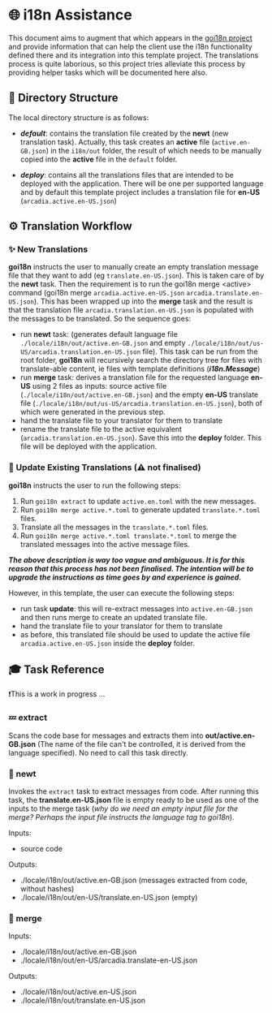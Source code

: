 # 🌐 i18n Assistance

This document aims to augment that which appears in the [goi18n project](https://github.com/nicksnyder/go-i18n/) and provide information that can help the client use the i18n functionality defined there and its integration into this template project. The translations process is quite laborious, so this project tries alleviate this process by providing helper tasks which will be documented here also.

## 📁 Directory Structure

The local directory structure is as follows:

- ___default___: contains the translation file created by the __newt__ (new translation task). Actually, this task creates an __active__ file (`active.en-GB.json`) in the `i18n/out` folder, the result  of which needs to be manually copied into the __active__ file in the `default` folder.

- ___deploy___: contains all the translations files that are intended to be deployed with the application. There will be one per supported language and by default this template project includes a translation file for __en-US__ (`arcadia.active.en-US.json`)

## ⚙️ Translation Workflow

### ✨ New Translations

__goi18n__ instructs the user to manually create an empty translation message file that they want to add (eg `translate.en-US.json`). This is taken care of by the __newt__ task. Then the requirement is to run the goi18n merge \<active\> command (goi18n merge `arcadia.active.en-US.json` `arcadia.translate.en-US.json`). This has been wrapped up into the __merge__ task and the result is that the translation file `arcadia.translation.en-US.json` is populated with the messages to be translated. So the sequence goes:

- run __newt__ task: (generates default language file `./locale/i18n/out/active.en-GB.json` and empty `./locale/i18n/out/us-US/arcadia.translation.en-US.json` file). This task can be run from the root folder, __goi18n__ will recursively search the directory tree for files with translate-able content, ie files with template definitions (___i18n.Message___)
- run __merge__ task: derives a translation file for the requested language __en-US__ using 2 files as inputs: source active file (`./locale/i18n/out/active.en-GB.json`) and the empty __en-US__ translate file (`./locale/i18n/out/us-US/arcadia.translation.en-US.json`), both of which were generated in the previous step.
- hand the translate file to your translator for them to translate
- rename the translate file to the active equivalent (`arcadia.translation.en-US.json`). Save this into the __deploy__ folder. This file will be deployed with the application.

### 🧩 Update Existing Translations (⚠️ not finalised)

__goi18n__ instructs the user to run the following steps:

1. Run `goi18n extract` to update `active.en.toml` with the new messages.
2. Run `goi18n merge active.*.toml` to generate updated `translate.*.toml` files.
3. Translate all the messages in the `translate.*.toml` files.
4. Run `goi18n merge active.*.toml translate.*.toml` to merge the translated messages into the active message files.

___The above description is way too vague and ambiguous. It is for this reason that this process has not been finalised. The intention will be to upgrade the instructions as time goes by and experience is gained.___

However, in this template, the user can execute the following steps:

- run task __update__: this will re-extract messages into `active.en-GB.json` and then runs merge to create an updated translate file.
- hand the translate file to your translator for them to translate
- as before, this translated file should be used to update the active file `arcadia.active.en-US.json` inside the __deploy__ folder.

## 🎓 Task Reference

❗This is a work in progress ...

### 💤 extract

Scans the code base for messages and extracts them into __out/active.en-GB.json__ (The name of the file can't be controlled, it is derived from the language specified). No need to call this task directly.

### 💠 newt

Invokes the `extract` task to extract messages from code. After running this task, the __translate.en-US.json__ file is empty ready to be used as one of the inputs to the merge task (_why do we need an empty input file for the merge? Perhaps the input file instructs the language tag to goi18n_).

Inputs:

- source code

Outputs:

- ./locale/i18n/out/active.en-GB.json (messages extracted from code, without hashes)
- ./locale/i18n/out/en-US/translate.en-US.json (empty)

### 💠 merge

Inputs:

- ./locale/i18n/out/active.en-GB.json
- ./locale/i18n/out/en-US/arcadia.translate-en-US.json

Outputs:

- ./locale/i18n/out/active.en-US.json
- ./locale/i18n/out/translate.en-US.json
